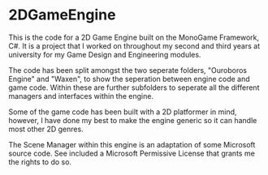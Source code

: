 # 2DGameEngine

This is the code for a 2D Game Engine built on the MonoGame Framework, C#.
It is a project that I worked on throughout my second and third years at university for my Game Design and Engineering modules.

The code has been split amongst the two seperate folders, "Ouroboros Engine" and "Waxen", to show the seperation between engine code and game code.
Within these are further subfolders to seperate all the different managers and interfaces within the engine.

Some of the game code has been built with a 2D platformer in mind, however, I have done my best to make the engine generic so it can handle most other 2D genres.

The Scene Manager within this engine is an adaptation of some Microsoft source code. See included a Microsoft Permissive License that grants me the rights to do so.
